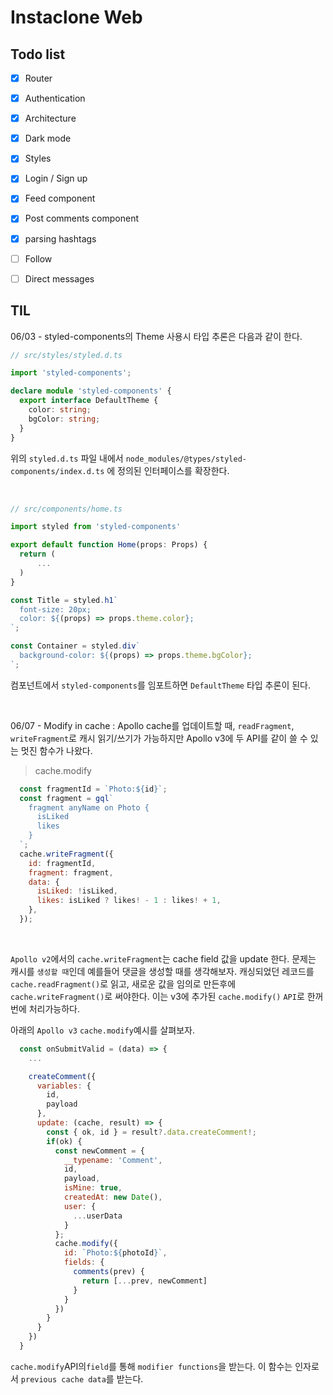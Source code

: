 # Instaclone Web

## Todo list

- [x] Router
- [x] Authentication
- [x] Architecture
- [x] Dark mode
- [x] Styles
- [x] Login / Sign up

- [x] Feed component
- [x] Post comments component
- [x] parsing hashtags
- [ ] Follow 
- [ ] Direct messages

## TIL

06/03 - styled-components의 Theme 사용시 타입 추론은 다음과 같이 한다.

```typescript
// src/styles/styled.d.ts

import 'styled-components';

declare module 'styled-components' {
  export interface DefaultTheme {
    color: string;
    bgColor: string;
  }
}
```

위의 `styled.d.ts` 파일 내에서 `node_modules/@types/styled-components/index.d.ts` 에 정의된 인터페이스를 확장한다.

<br />

```typescript
// src/components/home.ts

import styled from 'styled-components'

export default function Home(props: Props) {
  return (
      ...
  )
}

const Title = styled.h1`
  font-size: 20px;
  color: ${(props) => props.theme.color};
`;

const Container = styled.div`
  background-color: ${(props) => props.theme.bgColor};
`;
```

컴포넌트에서 `styled-components`를 임포트하면 `DefaultTheme` 타입 추론이 된다.

<br />

06/07 - Modify in cache : Apollo cache를 업데이트할 때, `readFragment`, `writeFragment`로 캐시 읽기/쓰기가 가능하지만 Apollo v3에 두 API를 같이 쓸 수 있는 멋진 함수가 나왔다.

> cache.modify

```javascript
  const fragmentId = `Photo:${id}`;
  const fragment = gql`
    fragment anyName on Photo {
      isLiked
      likes
    }
  `;
  cache.writeFragment({
    id: fragmentId,
    fragment: fragment,
    data: {
      isLiked: !isLiked,
      likes: isLiked ? likes! - 1 : likes! + 1,
    },
  });
```

<br />

`Apollo v2`에서의 `cache.writeFragment`는 cache field 값을 update 한다. 문제는 캐시를 `생성할 때`인데 예를들어 댓글을 생성할 때를 생각해보자. 
캐싱되었던 레코드를 `cache.readFragment()`로 읽고, 새로운 값을 임의로 만든후에 `cache.writeFragment()`로 써야한다. 
이는 v3에 추가된 `cache.modify()` `API`로 한꺼번에 처리가능하다.

아래의 `Apollo v3` `cache.modify`예시를 살펴보자.

```javascript
  const onSubmitValid = (data) => {
    ...

    createComment({
      variables: {
        id,
        payload
      },
      update: (cache, result) => {
        const { ok, id } = result?.data.createComment!;
        if(ok) {
          const newComment = {
            __typename: 'Comment',
            id,
            payload,
            isMine: true,
            createdAt: new Date(),
            user: {
              ...userData
            }
          };
          cache.modify({
            id: `Photo:${photoId}`,
            fields: {
              comments(prev) {
                return [...prev, newComment]
              }
            }
          })
        }
      }
    })
  }
```
`cache.modify`API의`field`를 통해 `modifier functions`을 받는다. 이 함수는 인자로서 `previous cache data`를 받는다.
